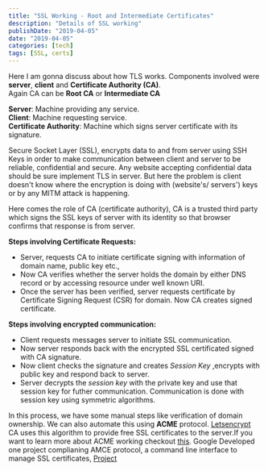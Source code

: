 ```yaml
---
title: "SSL Working - Root and Intermediate Certificates"
description: "Details of SSL working"
publishDate: "2019-04-05"
date: "2019-04-05"
categories: [tech]
tags: [SSL, certs]
---
```


Here I am gonna discuss about how TLS works. Components involved were **server**, **client** and **Certificate Authority (CA)**.  
Again CA can be **Root CA** or **Intermediate CA**

**Server**: 		Machine providing any service.  
**Client**: 		Machine requesting service.    
**Certificate Authority**: 		Machine which signs server certificate with its signature. 

Secure Socket Layer (SSL), encrypts data to and from server using SSH Keys in order to make communication between client and server to be reliable, confidential and secure. Any website accepting confidential data should be sure implement TLS in server. But here the problem is client doesn't know where the encryption is doing with (website's/ servers') keys or by any MITM attack is happening.  

Here comes the role of CA (certificate authority), CA is a trusted third party which signs the SSL keys of server with its identity so that browser confirms that response is from server.  

**Steps involving Certificate Requests:**  

- Server, requests CA to initiate certificate signing with information of domain name, public key etc.,
- Now CA verifies whether the server holds the domain by either DNS record or by accessing resource under well known URI.
- Once the server has been verified, server requests certificate by Certificate Signing Request (CSR) for domain. Now CA creates signed certificate.
 

**Steps involving encrypted communication:**

- Client requests messages server to initiate SSL communication.
- Now server responds back with the encrypted SSL certificated signed with CA signature.
- Now client checks the signature and creates _Session Key_ ,encrypts with public key and respond back to server.
- Server decrypts the _session key_ with the private key and use that session key for futher communication. Communication is done with session key using symmetric algorithms.

In this process, we have some manual steps like verification of domain ownership. We can also automate this using **ACME** protocol. [Letsencrypt](https://letsencrypt.org) CA uses this algorithm to provide free SSL certificates to the server.If you want to learn more about ACME working checkout [this](https://letsencrypt.org/how-it-works/). Google Developed one project complianing AMCE protocol, a command line interface to manage SSL certificates, [Project](https://opensource.google.com/projects/acme)
